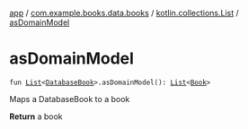[app](../../index.md) / [com.example.books.data.books](../index.md) / [kotlin.collections.List](index.md) / [asDomainModel](./as-domain-model.md)

# asDomainModel

`fun `[`List`](https://kotlinlang.org/api/latest/jvm/stdlib/kotlin.collections/-list/index.html)`<`[`DatabaseBook`](../-database-book/index.md)`>.asDomainModel(): `[`List`](https://kotlinlang.org/api/latest/jvm/stdlib/kotlin.collections/-list/index.html)`<`[`Book`](../../com.example.books.domain.models/-book/index.md)`>`

Maps a DatabaseBook to a book

**Return**
a book

